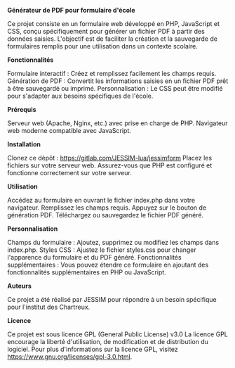 **Générateur de PDF pour formulaire d'école**

Ce projet consiste en un formulaire web développé en PHP, JavaScript et CSS, conçu spécifiquement pour générer un fichier PDF à partir des données saisies. L'objectif est de faciliter la création et la sauvegarde de formulaires remplis pour une utilisation dans un contexte scolaire.


**Fonctionnalités**

Formulaire interactif : Créez et remplissez facilement les champs requis.
Génération de PDF : Convertit les informations saisies en un fichier PDF prêt à être sauvegardé ou imprimé.
Personnalisation : Le CSS peut être modifié pour s'adapter aux besoins spécifiques de l'école.


**Prérequis**

Serveur web (Apache, Nginx, etc.) avec prise en charge de PHP.
Navigateur web moderne compatible avec JavaScript.


**Installation**

Clonez ce dépôt : https://gitlab.com/JESSIM-lua/jessimform
Placez les fichiers sur votre serveur web.
Assurez-vous que PHP est configuré et fonctionne correctement sur votre serveur.


**Utilisation**

Accédez au formulaire en ouvrant le fichier index.php dans votre navigateur.
Remplissez les champs requis.
Appuyez sur le bouton de génération PDF.
Téléchargez ou sauvegardez le fichier PDF généré.


**Personnalisation**

Champs du formulaire : Ajoutez, supprimez ou modifiez les champs dans index.php.
Styles CSS : Ajustez le fichier styles.css pour changer l'apparence du formulaire et du PDF généré.
Fonctionnalités supplémentaires : Vous pouvez étendre ce formulaire en ajoutant des fonctionnalités supplémentaires en PHP ou JavaScript.


**Auteurs**

Ce projet a été réalisé par JESSIM pour répondre à un besoin spécifique pour l'institut des Chartreux.


**Licence**

Ce projet est sous licence GPL (General Public License) v3.0
La licence GPL encourage la liberté d'utilisation, de modification et de distribution du logiciel. Pour plus d'informations sur la licence GPL, visitez https://www.gnu.org/licenses/gpl-3.0.html.
